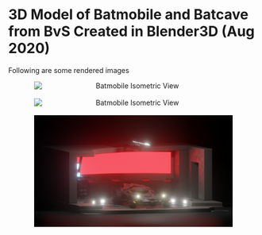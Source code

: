 # 3D Model of Batmobile and Batcave from BvS Created in Blender3D (Aug 2020)
Following are some rendered images

<div align="center">
    <img src="/R01 Top View.png" alt="Batmobile Isometric View" style="width:400px; display: block; margin-left: auto; margin-right: auto;"/>
    <br>
    <img src="/R03 Cloth 2.png" alt="Batmobile Isometric View" style="width:400px; display: block; margin-left: auto; margin-right: auto;"/>
    <br>
    <img src="/R04 Front View.png" alt="Batmobile Isometric View" style="width:400px; display: block; margin-left: auto; margin-right: auto;"/>
</div>
